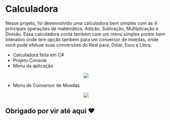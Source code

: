 # Calculadora

Nesse projeto, foi desenvolvido uma calculadora bem simples com as 4 principais operações de matemática, Adição, Subtração,  Multiplicação e Divisão. Essa calculadora conta também com um menu simples porém bem interativo onde tem opção também para um conversor de moedas, onde você pode efetuar suas conversões do Real para, Dólar, Euro e Libra.

- Calculadora feita em C#
- Projeto Console
- Menu da aplicação
  
<div align="center">
  <img src="https://a.imagem.app/bEKG10.png">
</div>

- Menu de Conversor de Moedas

<div align="center">
  <img src="https://a.imagem.app/bEK24l.png">
</div>

## Obrigado por vir até aqui **❤️**
